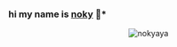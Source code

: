 ### **hi my name is [noky](https://github.com/nokyaya) 👋***

<p align="center"> <img src="https://github-readme-stats.vercel.app/api/top-langs/?username=nokyaya&show_icons=true&theme=radical" alt="nokyaya" />




